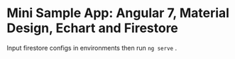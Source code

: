 # Mini Sample App: Angular 7, Material Design, Echart and Firestore

Input firestore configs in environments then run `ng serve` .




